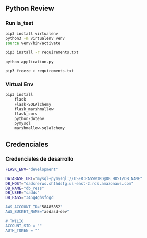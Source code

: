 ## Python Review

### Run ia_test

```bash
pip3 install virtualenv
python3 -m virtualenv venv
source venv/bin/activate

pip3 install -r requirements.txt

python application.py

pip3 freeze > requirements.txt
```

### Virtual Env

```bash
pip3 install
    flask
    Flask-SQLAlchemy
    flask_marshmallow
    flask_cors
    python-dotenv
    pymysql
    marshmallow-sqlalchemy
```

## Credenciales

### Credenciales de desarrollo

```bash
FLASK_ENV="development"

DATABASE_URI="mysql+pymysql://USER:PASSWORD@DB_HOST/DB_NAME"
DB_HOST="dadsrerws.shthdsfg.us-east-2.rds.amazonaws.com"
DB_NAME="db_ress"
DB_USER="sadds"
DB_PASS="345g4ghsfdgd

AWS_ACCOUNT_ID="58485852"
AWS_BUCKET_NAME="asdasd-dev"

# TWILIO
ACCOUNT_SID = ""
AUTH_TOKEN = ""
```